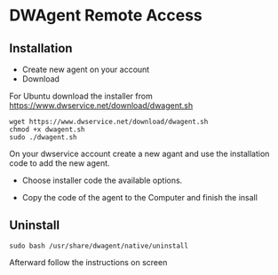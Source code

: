 # DWAgent Remote Access
##  Installation 

- Create new agent on your account
- Download 

For Ubuntu download the installer from https://www.dwservice.net/download/dwagent.sh
```
wget https://www.dwservice.net/download/dwagent.sh
chmod +x dwagent.sh 
sudo ./dwagent.sh
```

On your dwservice account create a new agant and use the installation code to add the new agent. 

- Choose installer code the available options.

- Copy the code of the agent to the Computer and finish the insall 


## Uninstall 

``sudo bash /usr/share/dwagent/native/uninstall``

Afterward follow the instructions on screen 

